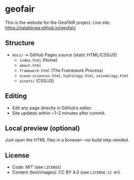 # geofair
This is the website for the GeoFAIR project.
Live site: https://natalieraia.github.io/geofair/

## Structure
- `docs/` → GitHub Pages source (static HTML/CSS/JS)
  - `index.html` (Home)
  - `about.html`
  - `framework.html` (The Framework Process)
  - `ocean-sciences.html`, `hydrology.html`, `seismology.html`
  - `assets/` (CSS/JS)

## Editing
- Edit any page directly in GitHub’s editor.
- Site updates within ~1–2 minutes after commit.

## Local preview (optional)
Just open the HTML files in a browser—no build step needed.

## License
- Code: MIT (see `LICENSE`)
- Content (text/images): CC BY 4.0 (see `LICENSE-CC-BY`).
